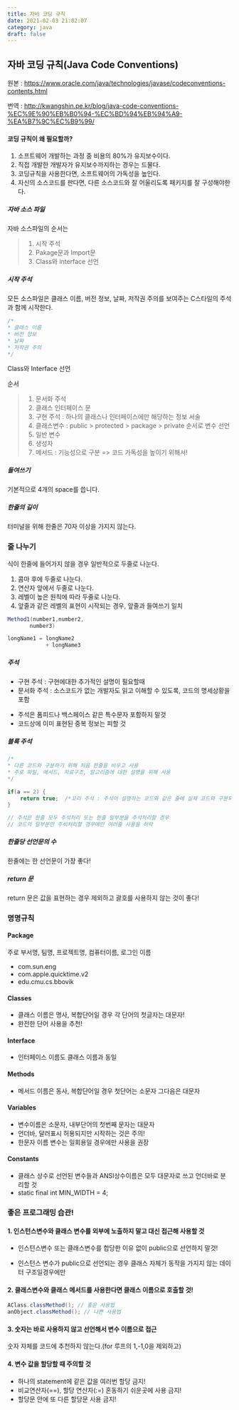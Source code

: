 ```yaml
---
title: 자바 코딩 규칙
date: 2021-02-03 21:02:07
category: java
draft: false
---
```


## 자바 코딩 규칙(Java Code Conventions)

원본 : https://www.oracle.com/java/technologies/javase/codeconventions-contents.html

번역 : http://kwangshin.pe.kr/blog/java-code-conventions-%EC%9E%90%EB%B0%94-%EC%BD%94%EB%94%A9-%EA%B7%9C%EC%B9%99/

#### 코딩 규칙이 왜 필요할까?

1. 소프트웨어 개발하는 과정 중 비용의 80%가 유지보수이다.
2. 직접 개발한 개발자가 유지보수까지하는 경우는 드물다.
3. 코딩규칙을 사용한다면, 소프트웨어의 가독성을 높인다.
4. 자신의 소스코드를 판다면, 다른 소스코드와 잘 어울리도록 패키지를 잘 구성해야한다.

##### 자바 소스 파일

자바 소스파일의 순서는

> 1. 시작 주석
> 2. Pakage문과 Import문
> 3. Class와 interface 선언

##### 시작 주석

모든 소스파일은 클래스 이름, 버전 정보, 날짜, 저작권 주의를 보여주는 C스타일의 주석과 함께 시작한다.

```java
/*
* 클래스 이름
* 버전 정보
* 날짜
* 저작권 주의
*/
```

Class와 Interface 선언

순서

> 1. 문서화 주석
> 2. 클래스 인터페이스 문
> 3. 구현 주석 : 하나의 클래스나 인터페이스에만 해당하는 정보 서술
> 4. 클래스변수 : public > protected > package > private 순서로 변수 선언
> 5. 일반 변수
> 6. 생성자
> 7. 메서드 : 기능성으로 구분 => 코드 가독성을 높이기 위해서!

##### 들여쓰기

기본적으로 4개의 space를 씁니다.

##### 한줄의 길이

터미널을 위해 한줄은 70자 이상을 가지지 않는다.

### 줄 나누기

식이 한줄에 들어가지 않을 경우 일반적으로 두줄로 나눈다.

1. 콤마 후에 두줄로 나눈다.
2. 연산자 앞에서 두줄로 나눈다.
3. 레벨이 높은 원칙에 따라 두줄로 나눈다.
4. 앞줄과 같은 레벨의 표현이 시작되는 경우, 앞줄과 들여쓰기 일치

```java
Method1(number1,number2,
       number3)

longName1 = longName2
    		+ longName3

```

##### 주석

- 구현 주석 : 구현에대한 추가적인 설명이 필요할때
- 문서화 주석 : 소스코드가 없는 개발자도 읽고 이해할 수 있도록, 코드의 명세상황을 포함

* 주석은 폼피드나 백스페이스 같은 특수문자 포함하지 말것
* 코드상에 이미 표현된 중복 정보는 피할 것

##### 블록 주석

```java
/*
* 다른 코드와 구분하기 위해 처음 한줄을 비우고 사용
* 주로 파일, 메서드, 자료구조, 알고리즘에 대한 설명을 위해 사용
*/

if(a == 2) {
    return true;  /*꼬리 주석 : 주석이 설명하는 코드와 같은 줄에 실제 코드와 구분되도록 충분히 멀리*/
}

// 주석은 한줄 모두 주석처리 또는 한줄 일부분을 주석처리할 경우
// 코드의 일부분만 주석처리할 경우에만 여러줄 사용을 허락
```

##### 한줄당 선언문의 수

한줄에는 한 선언문이 가장 좋다!

##### return 문

return 문은 값을 표현하는 경우 제외하고 괄호를 사용하지 않는 것이 좋다!

### 명명규칙

#### Package

주로 부서명, 팀명, 프로젝트명, 컴퓨터이름, 로그인 이름

- com.sun.eng
- com.apple.quicktime.v2
- edu.cmu.cs.bbovik

#### Classes

- 클래스 이름은 명사, 복합단어일 경우 각 단어의 첫글자는 대문자!
- 완전한 단어 사용을 추천!

#### Interface

- 인터페이스 이름도 클래스 이름과 동일

#### Methods

- 메서드 이름은 동사, 복합단어일 경우 첫단어는 소문자 그다음은 대문자

#### Variables

- 변수이름은 소문자, 내부단어의 첫번째 문자는 대문자
- 언더바, 달러표시 허용되지만 시작하는 것은 주의!
- 한문자 이름 변수는 일회용일 경우에만 사용을 권장

#### Constants

- 클래스 상수로 선언된 변수들과 ANSI상수이름은 모두 대문자로 쓰고 언더바로 분리할 것
- static final int MIN_WIDTH = 4;

### 좋은 프로그래밍 습관!

#### 1. 인스턴스변수와 클래스 변수를 외부에 노출하지 말고 대신 접근해 사용할 것

- 인스턴스변수 또는 클래스변수를 합당한 이유 없이 public으로 선언하지 말것!

- 인스턴스 변수가 public으로 선언되는 경우 클래스 자체가 동작을 가지지 않는 데이터 구조일경우에만

#### 2. 클래스변수와 클래스 메서드를 사용한다면 클래스 이름으로 호출할 것!

```java
AClass.classMethod(); // 좋은 사용법
anObject.classMethod(); // 나쁜 사용법
```

#### 3. 숫자는 바로 사용하지 않고 선언해서 변수 이름으로 접근

숫자 자체를 코드에 추천하지 않는다.(for 루프의 1,-1,0을 제외하고)

#### 4. 변수 값을 할당할 때 주의할 것

- 하나의 statement에 같은 값을 여러번 할당 금지!
- 비교연산자(==), 할당 연산자(:=) 혼동하기 쉬운곳에 사용 금지!
- 할당문 안에 또 다른 할당문 사용 금지!
